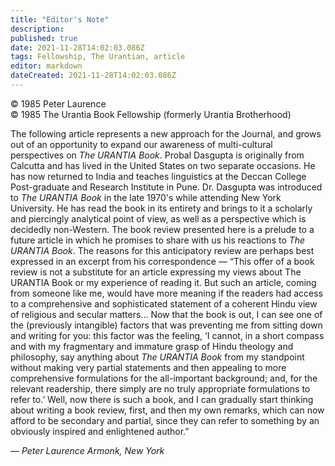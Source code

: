 ```yaml
---
title: "Editor's Note"
description: 
published: true
date: 2021-11-28T14:02:03.086Z
tags: Fellowship, The Urantian, article
editor: markdown
dateCreated: 2021-11-28T14:02:03.086Z
---
```


<p class="v-card v-sheet theme--light grey lighten-3 px-2">© 1985 Peter Laurence<br>© 1985 The Urantia Book Fellowship (formerly Urantia Brotherhood)</p>

The following article represents a new approach for the Journal, and grows out of an opportunity to expand our awareness of multi-cultural perspectives on _The URANTIA Book_. Probal Dasgupta is originally from Calcutta and has lived in the United States on two separate occasions. He has now returned to India and teaches linguistics at the Deccan College Post-graduate and Research Institute in Pune. Dr. Dasgupta was introduced to _The URANTIA Book_ in the late 1970's while attending New York University. He has read the book in its entirety and brings to it a scholarly and piercingly analytical point of view, as well as a perspective which is decidedly non-Western. The book review presented here is a prelude to a future article in which he promises to share with us his reactions to _The URANTIA Book_. The reasons for this anticipatory review are perhaps best expressed in an excerpt from his correspondence — “This offer of a book review is not a substitute for an article expressing my views about The URANTIA Book or my experience of reading it. But such an article, coming from someone like me, would have more meaning if the readers had access to a comprehensive and sophisticated statement of a coherent Hindu view of religious and secular matters... Now that the book is out, I can see one of the (previously intangible) factors that was preventing me from sitting down and writing for you: this factor was the feeling, ‘I cannot, in a short compass and with my fragmentary and immature grasp of Hindu theology and philosophy, say anything about _The URANTIA Book_ from my standpoint without making very partial statements and then appealing to more comprehensive formulations for the all-important background; and, for the relevant readership, there simply are no truly appropriate formulations to refer to.’ Well, now there is such a book, and I can gradually start thinking about writing a book review, first, and then my own remarks, which can now afford to be secondary and partial, since they can refer to something by an obviously inspired and enlightened author.”

— _Peter Laurence_
_Armonk, New York_